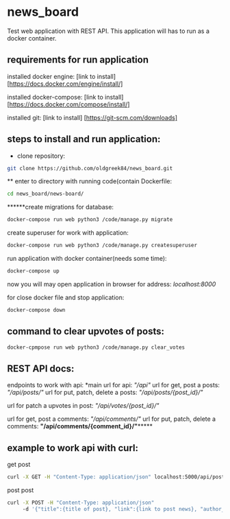 # news_board
Test web application with REST API.
This application will has to run as a docker container.

## requirements for run application
installed docker engine:
[link to install] [https://docs.docker.com/engine/install/]

installed docker-compose:
[link to install] [https://docs.docker.com/compose/install/]

installed git:
[link to install] [https://git-scm.com/downloads]

## steps to install and run application:
* clone repository:
```bash
git clone https://github.com/oldgreek84/news_board.git
```
** enter to directory with running code(contain Dockerfile:
```bash
cd news_board/news-board/
```
******create migrations for database:
```bash
docker-compose run web python3 /code/manage.py migrate
```
create superuser for work with application:
```bash
docker-compose run web python3 /code/manage.py createsuperuser
```
run application with docker container(needs some time):
```bash
docker-compose up
```
now you will may open application in browser for address:
*localhost:8000*

for close docker file and stop application:
```bash
docker-compose down
```

## command to clear upvotes of posts:
```bash
docker-cpmpose run web python3 /code/manage.py clear_votes
```

## REST API docs:
endpoints to work with api:
*main url for api: *"/api"*
url for get, post a posts: *"/api/posts/"*
url for put, patch, delete a posts: *"/api/posts/{post_id}/"*

url for patch a upvotes in post: *"/api/votes/{post_id}/"*

url for get, post a comments: *"/api/comments/"*
url for put, patch, delete a comments: **"/api/comments/{comment_id}/"*******

## example to work api with curl:
get post
```bash
curl -X GET -H "Content-Type: application/json" localhost:5000/api/posts/
```
post post
```bash
curl -X POST -H "Content-Type: application/json"
     -d '{"title":{title of post}, "link":{link to post news}, "author_name":{author name}' {url}/api/posts/
```
